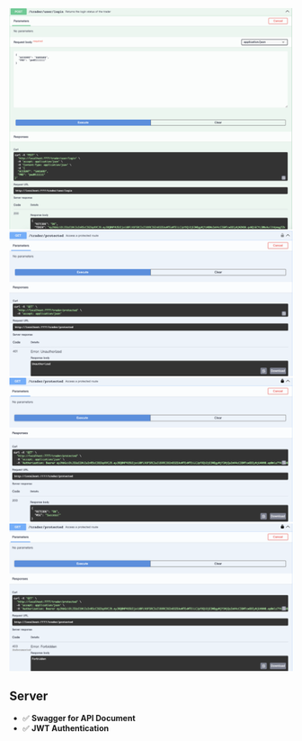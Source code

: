 ![Get-JWT](./assests/get-JWT.png)
![No-JWT](./assests/no-JWT.png)
![pass-JWT](./assests/pass-JWT.png)
![fail-JWT](./assests/fail-JWT.png)

## Server
- ✅ **Swagger for API Document**
- ✅ **JWT Authentication**